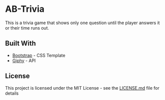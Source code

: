 # AB-Trivia
This is a trivia game that shows only one question until the player answers it or their time runs out.

## Built With

* [Bootstrap](https://getbootstrap.com/docs/4.0/getting-started/introduction/) - CSS Template
* [Giphy](https://developers.giphy.com/docs/) - API

## License

This project is licensed under the MIT License - see the [LICENSE.md](LICENSE.md) file for details

